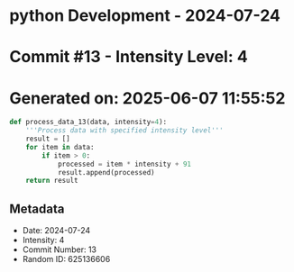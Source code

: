 ﻿# python Development - 2024-07-24
# Commit #13 - Intensity Level: 4
# Generated on: 2025-06-07 11:55:52
```python
def process_data_13(data, intensity=4):
    '''Process data with specified intensity level'''
    result = []
    for item in data:
        if item > 0:
            processed = item * intensity + 91
            result.append(processed)
    return result
```
## Metadata
- Date: 2024-07-24
- Intensity: 4
- Commit Number: 13
- Random ID: 625136606

